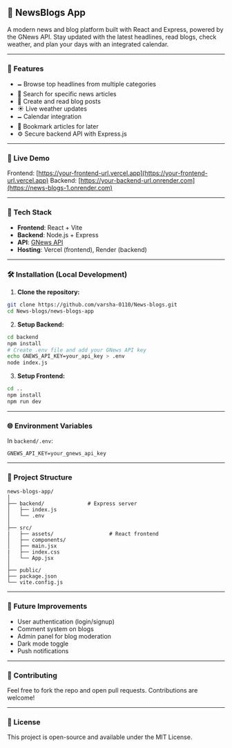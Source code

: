 ## 📰 NewsBlogs App

A modern news and blog platform built with React and Express, powered by the GNews API. Stay updated with the latest headlines, read blogs, check weather, and plan your days with an integrated calendar.

---

### 📌 Features

* 🗕️ Browse top headlines from multiple categories
* 🔎 Search for specific news articles
* 📝 Create and read blog posts
* ☀️ Live weather updates
* 🗕️ Calendar integration
* 🔖 Bookmark articles for later
* ⚙️ Secure backend API with Express.js

---

### 🚀 Live Demo

Frontend: [https://your-frontend-url.vercel.app](https://your-frontend-url.vercel.app)
Backend: [https://your-backend-url.onrender.com](https://news-blogs-1.onrender.com)

---

### 🧱 Tech Stack

* **Frontend**: React + Vite
* **Backend**: Node.js + Express
* **API**: [GNews API](https://gnews.io/)
* **Hosting**: Vercel (frontend), Render (backend)

---

### 🛠️ Installation (Local Development)

1. **Clone the repository:**

```bash
git clone https://github.com/varsha-0110/News-blogs.git
cd News-blogs/news-blogs-app
```

2. **Setup Backend:**

```bash
cd backend
npm install
# Create .env file and add your GNews API key
echo GNEWS_API_KEY=your_api_key > .env
node index.js
```

3. **Setup Frontend:**

```bash
cd ..
npm install
npm run dev
```

---

### 🌐 Environment Variables

In `backend/.env`:

```env
GNEWS_API_KEY=your_gnews_api_key
```

---

### 📂 Project Structure

```
news-blogs-app/
│
├── backend/              # Express server
│   ├── index.js
│   └── .env
│
├── src/
|   ├── assets/                  # React frontend
│   ├── components/
│   ├── main.jsx
|   ├── index.css
│   └── App.jsx
│
├── public/
├── package.json
└── vite.config.js
```

---

### 🤩 Future Improvements

* User authentication (login/signup)
* Comment system on blogs
* Admin panel for blog moderation
* Dark mode toggle
* Push notifications

---

### 🤝 Contributing

Feel free to fork the repo and open pull requests. Contributions are welcome!

---

### 📄 License

This project is open-source and available under the MIT License.
